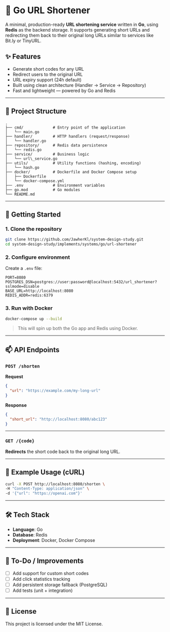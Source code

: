 # 🔗 Go URL Shortener

A minimal, production-ready **URL shortening service** written in **Go**, using **Redis** as the backend storage. It supports generating short URLs and redirecting them back to their original long URLs similar to services like Bit.ly or TinyURL.

## ✨ Features

- Generate short codes for any URL
- Redirect users to the original URL
- URL expiry support (24h default)
- Built using clean architecture (Handler → Service → Repository)
- Fast and lightweight — powered by Go and Redis

---

## 📁 Project Structure

```
.
├── cmd/             # Entry point of the application
│   └── main.go
├── handler/         # HTTP handlers (request/response)
│   └── handler.go
├── repository/      # Redis data persistence
│   └── redis.go
├── service/         # Business logic
│   └── url\_service.go
├── utils/           # Utility functions (hashing, encoding)
│   └── hash.go
├── docker/          # Dockerfile and Docker Compose setup
│   ├── Dockerfile
│   └── docker-compose.yml
├── .env             # Environment variables
├── go.mod           # Go modules
└── README.md

````

---

## 🚀 Getting Started

### 1. Clone the repository

```bash
git clone https://github.com/JawherKl/system-design-study.git
cd system-design-study/implements/systems/go/url-shortener
````

### 2. Configure environment

Create a `.env` file:

```env
PORT=8080
POSTGRES_DSN=postgres://user:password@localhost:5432/url_shortener?sslmode=disable
BASE_URL=http://localhost:8080
REDIS_ADDR=redis:6379
```

### 3. Run with Docker

```bash
docker-compose up --build
```

> This will spin up both the Go app and Redis using Docker.

---

## 📫 API Endpoints

### `POST /shorten`

**Request**

```json
{
  "url": "https://example.com/my-long-url"
}
```

**Response**

```json
{
  "short_url": "http://localhost:8080/abc123"
}
```

---

### `GET /{code}`

**Redirects** the short code back to the original long URL.

---

## 🧪 Example Usage (cURL)

```bash
curl -X POST http://localhost:8080/shorten \
-H "Content-Type: application/json" \
-d '{"url": "https://openai.com"}'
```

---

## 🛠 Tech Stack

* **Language**: Go
* **Database**: Redis
* **Deployment**: Docker, Docker Compose

---

## 🧼 To-Do / Improvements

* [ ] Add support for custom short codes
* [ ] Add click statistics tracking
* [ ] Add persistent storage fallback (PostgreSQL)
* [ ] Add tests (unit + integration)

---

## 📄 License

This project is licensed under the MIT License.

